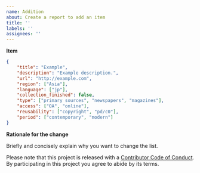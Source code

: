 ```yaml
---
name: Addition
about: Create a report to add an item
title: ''
labels: ''
assignees: ''
---
```


**Item**

```json
{
    "title": "Example",
    "description": "Example description.",
    "url": "http://example.com",
    "region": ["Asia"],
    "language": ["jp"],
    "collection_finished": false,
    "type": ["primary sources", "newspapers", "magazines"],
    "access": ["OA", "online"],
    "reusability": ["copyright", "pd/c0"],
    "period": ["contemporary", "modern"]
}
```

**Rationale for the change**

Briefly and concisely explain why you want to change the list.

Please note that this project is released with a
[Contributor Code of Conduct](CODE_OF_CONDUCT.md). By participating in this
project you agree to abide by its terms.
